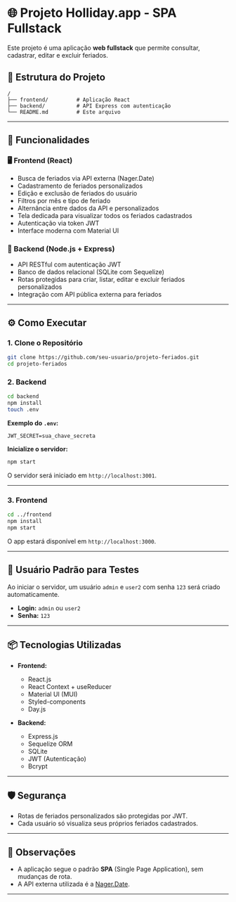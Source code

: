 # 🌐 Projeto Holliday.app - SPA Fullstack

Este projeto é uma aplicação **web fullstack** que permite consultar, cadastrar, editar e excluir feriados.

## 📁 Estrutura do Projeto

```
/
├── frontend/         # Aplicação React
├── backend/          # API Express com autenticação
└── README.md         # Este arquivo
```

---

## 🚀 Funcionalidades

### 🖥️ Frontend (React)

- Busca de feriados via API externa (Nager.Date)
- Cadastramento de feriados personalizados
- Edição e exclusão de feriados do usuário
- Filtros por mês e tipo de feriado
- Alternância entre dados da API e personalizados
- Tela dedicada para visualizar todos os feriados cadastrados
- Autenticação via token JWT
- Interface moderna com Material UI

### 🔧 Backend (Node.js + Express)

- API RESTful com autenticação JWT
- Banco de dados relacional (SQLite com Sequelize)
- Rotas protegidas para criar, listar, editar e excluir feriados personalizados
- Integração com API pública externa para feriados

---

## ⚙️ Como Executar

### 1. Clone o Repositório

```bash
git clone https://github.com/seu-usuario/projeto-feriados.git
cd projeto-feriados
```

### 2. Backend

```bash
cd backend
npm install
touch .env
```

**Exemplo do `.env`:**

```
JWT_SECRET=sua_chave_secreta
```

**Inicialize o servidor:**

```bash
npm start
```

O servidor será iniciado em `http://localhost:3001`.

---

### 3. Frontend

```bash
cd ../frontend
npm install
npm start
```

O app estará disponível em `http://localhost:3000`.

---

## 🧪 Usuário Padrão para Testes

Ao iniciar o servidor, um usuário `admin` e `user2` com senha `123` será criado automaticamente.

- **Login:** `admin` ou `user2`
- **Senha:** `123`

---

## 📦 Tecnologias Utilizadas

- **Frontend:**
  - React.js
  - React Context + useReducer
  - Material UI (MUI)
  - Styled-components
  - Day.js

- **Backend:**
  - Express.js
  - Sequelize ORM
  - SQLite
  - JWT (Autenticação)
  - Bcrypt

---

## 🛡️ Segurança

- Rotas de feriados personalizados são protegidas por JWT.
- Cada usuário só visualiza seus próprios feriados cadastrados.

---

## 📌 Observações

- A aplicação segue o padrão **SPA** (Single Page Application), sem mudanças de rota.
- A API externa utilizada é a [Nager.Date](https://date.nager.at/).

---
